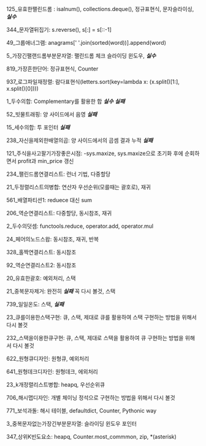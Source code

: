 125_유효한팰린드롬 : isalnum(), collections.deque(), 정규표현식, 문자슬라이싱,  <b>*실수*</b>

344_문자열뒤집기: s.reverse(), s[:] = s[::-1]

49_그룹애너그램: anagrams[' '.join(sorted(word))].append(word)

5_가장긴팰랜드롬부분문자열: 팰린드롬 체크 슬라이딩 윈도우,  <b>*실수*</b>

819_가장흔한단어: 정규표현식, Counter

937_로그파일재정렬: 람다표현식(letters.sort(key=lambda x: (x.split()[1:], x.split()[0])))

1_두수의합: Complementary를 활용한 합 <b>*실수*</b> <b>*실패*</b>

52_빗물트래핑: 양 사이드에서 음영 <b>*실패*</b>

15_세수의합: 투 포인터 <b>*실패*</b>

238_자신을제외한배열의곱: 양 사이드에서의 곱셈 결과 누적 <b>*실패*</b>

121_주식을사고팔기가장좋은시점: -sys.maxize, sys.maxize으로 초기화 후에 순회하면서 profit과 min_price 갱신

234_팰린드롬연결리스트: 런너 기법, 다중할당

21_두정렬리스트의병합: 연산자 우선순위(모를때는 괄호로), 재귀

561_배열파티션1: reduece 대신 sum

206_역순연결리스트: 다중할당, 동시참조, 재귀

2_두수의덧셈: functools.reduce, operator.add, operator.mul

24_페어의노드스왑: 동시참조, 재귀, 반복

328_홀짝연결리스트: 동시참조

92_역순연결리스트2: 동시참조

20_유효한괄호: 예외처리, 스택

21_중복문자제거: 완전히 <b>*실패*</b> 꼭 다시 볼것, 스택

739_일일온도: 스택, <b>*실패*</b>

23_큐를이용한스택구현: 큐, 스택, 제대로 큐를 활용하여 스택 구현하는 방법을 위해서 다시 볼것

232_스택을이용한큐구현: 큐, 스택, 제대로 스택을 활용하여 큐 구현하는 방법을 위해서 다시 볼것

622_원형큐디자인: 원형큐, 예외처리

641_원형데크디자인: 원형데크, 에외처리

23_k개정렬리스트병합: heapq, 우선순위큐

706_해시맵디자인: 개별 체이닝 정석으로 구현하는 방법을 위해서 다시 볼것

771_보석과돌: 해시 테이블, defaultdict, Counter, Pythonic way

3_중복문자없는가장긴부분문자열: 슬라이딩 윈도우 포인터

347_상위K빈도요소: heapq, Counter.most_commmon, zip, *(asterisk)
